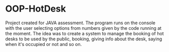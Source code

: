 # OOP-HotDesk

Project created for JAVA assessment. The program runs on the console with the user selecting options from numbers given by the code running at the moment.
The idea was to create a system to manage the booking of hot desks to be used by the public, booking, giving info about the desk, saying when it's occupied or not and so on.
